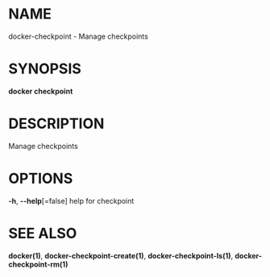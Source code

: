 # NAME

docker-checkpoint - Manage checkpoints

# SYNOPSIS

**docker checkpoint**

# DESCRIPTION

Manage checkpoints

# OPTIONS

**-h**, **--help**\[=false\] help for checkpoint

# SEE ALSO

**docker(1)**, **docker-checkpoint-create(1)**, **docker-checkpoint-ls(1)**, **docker-checkpoint-rm(1)**
